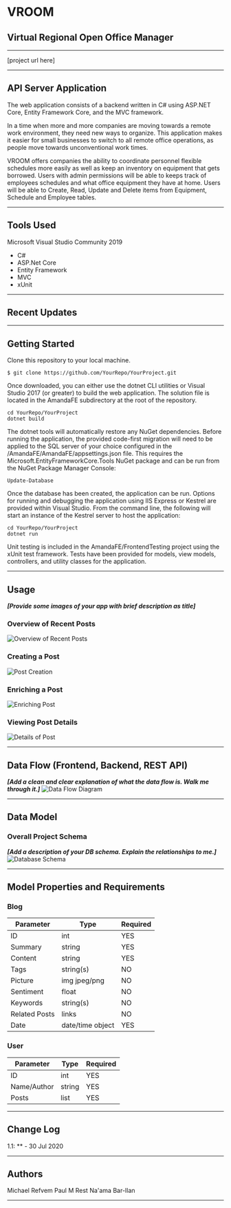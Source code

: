 # VROOM

## Virtual Regional Open Office Manager
---

[project url here]

---
## API Server Application

The web application consists of a backend written in C# using ASP.NET Core, Entity Framework Core, and the MVC framework.

In a time when more and more companies are moving towards a remote work environment, they need new ways to organize. This application makes it easier for small businesses to switch to all remote office operations, as people move towards unconventional work times.

VROOM offers companies the ability to coordinate personnel flexible schedules more easily as well as keep an inventory on equipment that gets borrowed. 
Users with admin permissions will be able to keeps track of employees schedules and what office equipment they have at home. Users will be able to Create, Read, Update and Delete items from Equipment, Schedule and Employee tables. 


---

## Tools Used
Microsoft Visual Studio Community 2019 

- C#
- ASP.Net Core
- Entity Framework
- MVC
- xUnit

---

## Recent Updates


---

## Getting Started

Clone this repository to your local machine.

```
$ git clone https://github.com/YourRepo/YourProject.git
```
Once downloaded, you can either use the dotnet CLI utilities or Visual Studio 2017 (or greater) to build the web application. The solution file is located in the AmandaFE subdirectory at the root of the repository.
```
cd YourRepo/YourProject
dotnet build
```
The dotnet tools will automatically restore any NuGet dependencies. Before running the application, the provided code-first migration will need to be applied to the SQL server of your choice configured in the /AmandaFE/AmandaFE/appsettings.json file. This requires the Microsoft.EntityFrameworkCore.Tools NuGet package and can be run from the NuGet Package Manager Console:
```
Update-Database
```
Once the database has been created, the application can be run. Options for running and debugging the application using IIS Express or Kestrel are provided within Visual Studio. From the command line, the following will start an instance of the Kestrel server to host the application:
```
cd YourRepo/YourProject
dotnet run
```
Unit testing is included in the AmandaFE/FrontendTesting project using the xUnit test framework. Tests have been provided for models, view models, controllers, and utility classes for the application.

---

## Usage
***[Provide some images of your app with brief description as title]***

### Overview of Recent Posts
![Overview of Recent Posts](https://via.placeholder.com/500x250)

### Creating a Post
![Post Creation](https://via.placeholder.com/500x250)

### Enriching a Post
![Enriching Post](https://via.placeholder.com/500x250)

### Viewing Post Details
![Details of Post](https://via.placeholder.com/500x250)

---
## Data Flow (Frontend, Backend, REST API)
***[Add a clean and clear explanation of what the data flow is. Walk me through it.]***
![Data Flow Diagram](/assets/img/Flowchart.png)

---
## Data Model

### Overall Project Schema
***[Add a description of your DB schema. Explain the relationships to me.]***
![Database Schema](/assets/img/ERD.png)

---
## Model Properties and Requirements

### Blog

| Parameter | Type | Required |
| --- | --- | --- |
| ID  | int | YES |
| Summary | string | YES |
| Content | string | YES |
| Tags | string(s) | NO |
| Picture | img jpeg/png | NO |
| Sentiment | float | NO |
| Keywords | string(s) | NO |
| Related Posts | links | NO |
| Date | date/time object | YES |


### User

| Parameter | Type | Required |
| --- | --- | --- |
| ID  | int | YES |
| Name/Author | string | YES |
| Posts | list | YES |

---

## Change Log

1.1: ** - 30 Jul 2020  

---

## Authors
Michael Refvem
Paul M Rest
Na'ama Bar-Ilan

---
